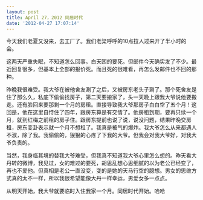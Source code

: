 ```yaml
---
layout: post
title: April 27，2012 同居时代
date: '2012-04-27 17:07:14'
---
```



 今天我们老夏又没来，去工厂了。我们老梁呼呼的10点拉人过来开了半小时的会。

 这两天严重失眠，不知道怎么回事。白天困的要死。但邮件今天确实发了不少。最近回复很多，但基本上全部的报价死。而且死的很难看，再怎么发邮件也不回的那种。

 昨晚我很难受。我大爷在被他舍友涮了之后，又被房东老头子涮了。那个死舍友是住了那么久，私底下偷偷找房子，第二天要搬家了，头一天晚上跟我大爷说他要搬走。还有脸回来要那剩一个月的房租。直接导致我大爷那房子白白空了五个月！这回是，他在这里自恃住了四年，跟房东算是有交情了。他房租到期，要再只续一个月，就到红梅之前租的房子住。跟房东提前也说了说，说没问题，结果昨晚交房租，房东变卦表示就一个月不想租了。我真是被气的爆炸。我大爷怎么从来都遇人不淑，除了我。我偷偷的，狠狠的心疼了下我的大爷。但我会对我大爷好，对我大爷负责的。

 当然，我身临其境的替我大爷难受，但我真不知道我大爷心里怎么想的。昨天看大丹转的微博，我见过，女的难过的要死，胡思乱想心思细腻的以为老公已经变了，再也不爱他。但真相是老公一直没变，变的是她的天马行空的臆想。男女的思维方式真的太不一样，所以我很希望能像大丹一样幸运，男爱女多一点点。

 从明天开始，我大爷就要临时入住我家一个月。同居时代开始。哈哈


